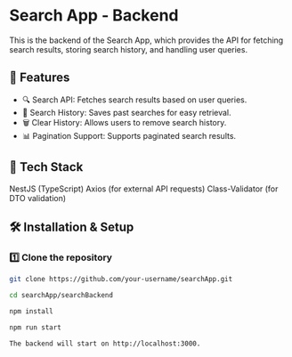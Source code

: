 # Search App - Backend

This is the backend of the Search App, which provides the API for fetching search results, storing search history, and handling user queries.

## 🚀 Features
- 🔍 Search API: Fetches search results based on user queries.
- 📜 Search History: Saves past searches for easy retrieval.
- 🗑️ Clear History: Allows users to remove search history.
- 📊 Pagination Support: Supports paginated search results.

## 🎨 Tech Stack
NestJS (TypeScript)
Axios (for external API requests)
Class-Validator (for DTO validation)

## 🛠️ Installation & Setup
### **1️⃣ Clone the repository**
```sh
git clone https://github.com/your-username/searchApp.git

cd searchApp/searchBackend

npm install

npm run start

The backend will start on http://localhost:3000.
